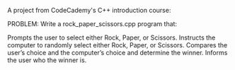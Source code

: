 A project from CodeCademy's C++ introduction course:

PROBLEM: Write a rock_paper_scissors.cpp program that:

Prompts the user to select either Rock, Paper, or Scissors.
Instructs the computer to randomly select either Rock, Paper, or Scissors.
Compares the user’s choice and the computer’s choice and determine the winner.
Informs the user who the winner is.
